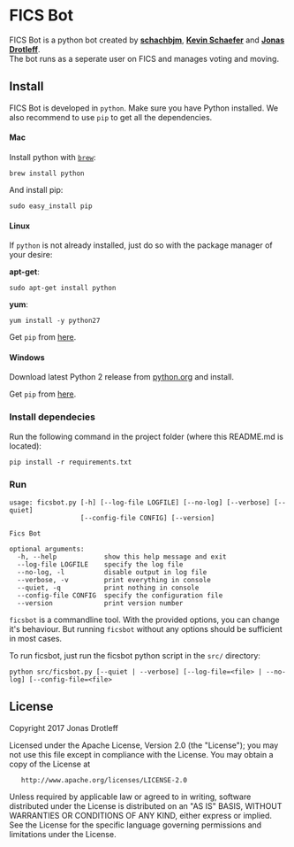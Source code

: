 # FICS Bot
FICS Bot is a python bot created by [**schachbjm**](https://github.com/schachbjm), 
[**Kevin Schaefer**](http://kevinschaefer.de) and [**Jonas Drotleff**](https://github.com/jonas-drotleff).  
The bot runs as a seperate user on FICS and manages voting and moving.

## Install
FICS Bot is developed in `python`. Make sure you have Python installed. We also recommend to use `pip` 
to get all the dependencies.
#### Mac
Install python with [`brew`](http://brew.sh/):
```commandline
brew install python
```
And install pip:
````commandline
sudo easy_install pip
````

#### Linux

If `python` is not already installed, just do so with the package manager of your desire:

**apt-get**:
```commandline
sudo apt-get install python
```
**yum**:
```commandline
yum install -y python27
```

Get `pip` from [here](https://pip.pypa.io/en/stable/installing/).

#### Windows
Download latest Python 2 release from [python.org](https://www.python.org/downloads/windows/) and install.

Get `pip` from [here](https://pip.pypa.io/en/stable/installing/).

### Install dependecies

Run the following command in the project folder (where this README.md is located):
```commandline
pip install -r requirements.txt
```

### Run
```text
usage: ficsbot.py [-h] [--log-file LOGFILE] [--no-log] [--verbose] [--quiet]
                  [--config-file CONFIG] [--version]

Fics Bot

optional arguments:
  -h, --help            show this help message and exit
  --log-file LOGFILE    specify the log file
  --no-log, -l          disable output in log file
  --verbose, -v         print everything in console
  --quiet, -q           print nothing in console
  --config-file CONFIG  specify the configuration file
  --version             print version number
```

`ficsbot` is a commandline tool. With the provided options, you can change it's behaviour.
But running `ficsbot` without any options should be sufficient in most cases.  

To run ficsbot, just run the ficsbot python script in the `src/` directory:
```commandline
python src/ficsbot.py [--quiet | --verbose] [--log-file=<file> | --no-log] [--config-file=<file>
```

## License

Copyright 2017 Jonas Drotleff

   Licensed under the Apache License, Version 2.0 (the "License");
   you may not use this file except in compliance with the License.
   You may obtain a copy of the License at

       http://www.apache.org/licenses/LICENSE-2.0

   Unless required by applicable law or agreed to in writing, software
   distributed under the License is distributed on an "AS IS" BASIS,
   WITHOUT WARRANTIES OR CONDITIONS OF ANY KIND, either express or implied.
   See the License for the specific language governing permissions and
   limitations under the License.
